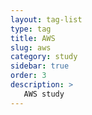 ```yaml
---
layout: tag-list
type: tag
title: AWS
slug: aws
category: study
sidebar: true
order: 3
description: >
   AWS study
---
```

